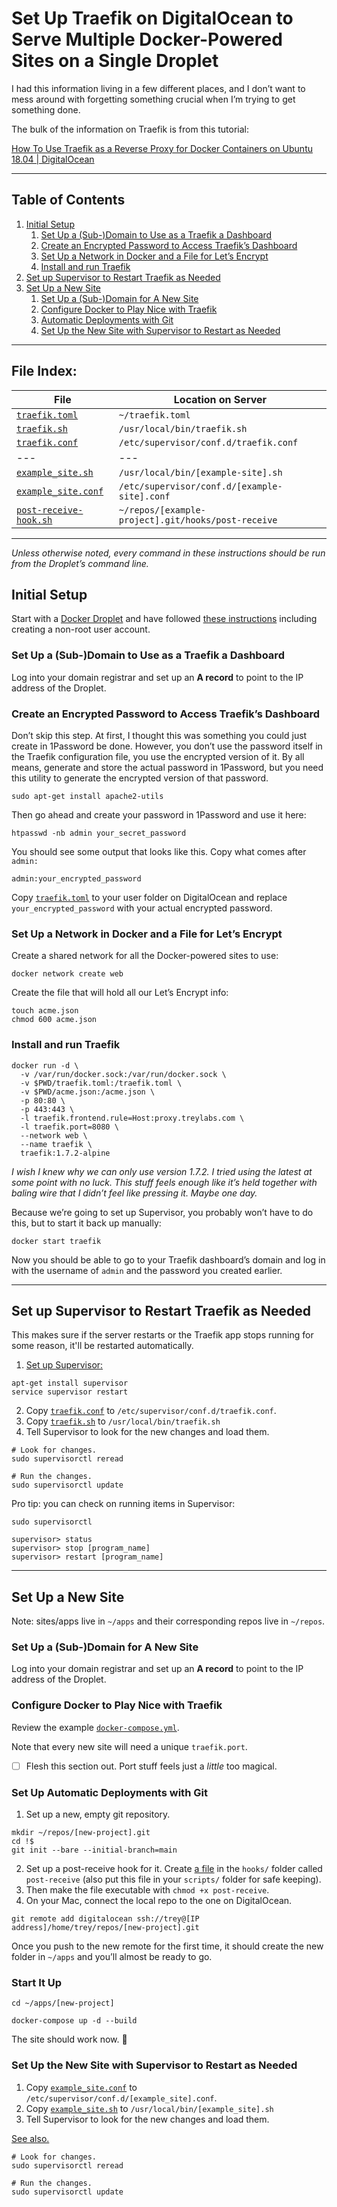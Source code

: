 # Set Up Traefik on DigitalOcean to Serve Multiple Docker-Powered Sites on a Single Droplet

I had this information living in a few different places, and I don’t want to mess around with forgetting something crucial when I’m trying to get something done.

The bulk of the information on Traefik is from this tutorial:

[How To Use Traefik as a Reverse Proxy for Docker Containers on Ubuntu 18.04 | DigitalOcean](https://www.digitalocean.com/community/tutorials/how-to-use-traefik-as-a-reverse-proxy-for-docker-containers-on-ubuntu-18-04)

---

## Table of Contents

1. [Initial Setup](#initial-setup)
    1. [Set Up a (Sub-)Domain to Use as a Traefik a Dashboard](#set-up-a-sub-domain-to-use-as-a-traefik-a-dashboard)
    1. [Create an Encrypted Password to Access Traefik’s Dashboard](#create-an-encrypted-password-to-access-trafiks-dashboard)
    1. [Set Up a Network in Docker and a File for Let’s Encrypt](#set-up-a-network-in-docker-and-a-file-for-let’s-encrypt)
    1. [Install and run Traefik](#install-and-run-traefik)
1. [Set up Supervisor to Restart Traefik as Needed](#set-up-supervisor-to-restart-traefik-as-needed)
1. [Set Up a New Site](#set-up-a-new-site)
    1. [Set Up a (Sub-)Domain for A New Site](#set-up-a-sub-domain-for-a-new-site)
    1. [Configure Docker to Play Nice with Traefik](#configure-docker-to-play-nice-with-traefik)
    1. [Automatic Deployments with Git](#automatic-deployments-with-git)
    1. [Set Up the New Site with Supervisor to Restart as Needed](#set-up-the-new-site-with-supervisor-to-restart-as-needed)

---

## File Index:

| File                                                        | Location on Server                                 |
| ----------------------------------------------------------- | -------------------------------------------------- |
| [`traefik.toml`](traefik/traefik.toml)                      | `~/traefik.toml`                                   |
| [`traefik.sh`](traefik/traefik.sh)                          | `/usr/local/bin/traefik.sh`                        |
| [`traefik.conf`](traefik/traefik.conf)                      | `/etc/supervisor/conf.d/traefik.conf`              |
| ---                                                         | ---                                                |
| [`example_site.sh`](example-site/example_site.sh)           | `/usr/local/bin/[example-site].sh`                 |
| [`example_site.conf`](example-site/example_site.conf)       | `/etc/supervisor/conf.d/[example-site].conf`       |
| [`post-receive-hook.sh`](example-site/post-receive-hook.sh) | `~/repos/[example-project].git/hooks/post-receive` |

---

_Unless otherwise noted, every command in these instructions should be run from the Droplet’s command line._

## Initial Setup

Start with a [Docker Droplet](https://marketplace.digitalocean.com/apps/docker) and have followed [these instructions](https://www.digitalocean.com/community/tutorials/initial-server-setup-with-ubuntu-18-04) including creating a non-root user account.

### Set Up a (Sub-)Domain to Use as a Traefik a Dashboard

Log into your domain registrar and set up an **A record** to point to the IP address of the Droplet.

### Create an Encrypted Password to Access Traefik’s Dashboard

Don’t skip this step. At first, I thought this was something you could just create in 1Password be done. However, you don’t use the password itself in the Traefik configuration file, you use the encrypted version of it. By all means, generate and store the actual password in 1Password, but you need this utility to generate the encrypted version of that password.

```shell
sudo apt-get install apache2-utils
```

Then go ahead and create your password in 1Password and use it here:

```
htpasswd -nb admin your_secret_password
```

You should see some output that looks like this. Copy what comes after `admin:`

```
admin:your_encrypted_password
```

Copy [`traefik.toml`](traefik/traefik.toml) to your user folder on DigitalOcean and replace `your_encrypted_password` with your actual encrypted password.

### Set Up a Network in Docker and a File for Let’s Encrypt

Create a shared network for all the Docker-powered sites to use:

```
docker network create web
```

Create the file that will hold all our Let’s Encrypt info:

```
touch acme.json
chmod 600 acme.json
```

### Install and run Traefik

```shell
docker run -d \
  -v /var/run/docker.sock:/var/run/docker.sock \
  -v $PWD/traefik.toml:/traefik.toml \
  -v $PWD/acme.json:/acme.json \
  -p 80:80 \
  -p 443:443 \
  -l traefik.frontend.rule=Host:proxy.treylabs.com \
  -l traefik.port=8080 \
  --network web \
  --name traefik \
  traefik:1.7.2-alpine
```

_I wish I knew why we can only use version 1.7.2. I tried using the latest at some point with no luck. This stuff feels enough like it’s held together with baling wire that I didn’t feel like pressing it. Maybe one day._

Because we’re going to set up Supervisor, you probably won’t have to do this, but to start it back up manually:

```shell
docker start traefik
```

Now you should be able to go to your Traefik dashboard’s domain and log in with the username of `admin` and the password you created earlier.

---

## Set up Supervisor to Restart Traefik as Needed

This makes sure if the server restarts or the Traefik app stops running for some reason, it'll be restarted automatically.

1. [Set up Supervisor:](https://www.digitalocean.com/community/tutorials/how-to-install-and-manage-supervisor-on-ubuntu-and-debian-vps)

```shell
apt-get install supervisor
service supervisor restart
```

2. Copy [`traefik.conf`](traefik/traefik.conf) to `/etc/supervisor/conf.d/traefik.conf`.
3. Copy [`traefik.sh`](traefik/traefik.sh) to `/usr/local/bin/traefik.sh`
4. Tell Supervisor to look for the new changes and load them.

```shell
# Look for changes.
sudo supervisorctl reread

# Run the changes.
sudo supervisorctl update
```

Pro tip: you can check on running items in Supervisor:

```shell
sudo supervisorctl

supervisor> status
supervisor> stop [program_name]
supervisor> restart [program_name]
```

---

## Set Up a New Site

Note: sites/apps live in `~/apps` and their corresponding repos live in `~/repos`.

### Set Up a (Sub-)Domain for A New Site

Log into your domain registrar and set up an **A record** to point to the IP address of the Droplet.

### Configure Docker to Play Nice with Traefik

Review the example [`docker-compose.yml`](example-site/docker-compose.yml).

Note that every new site will need a unique `traefik.port`.

- [ ] Flesh this section out. Port stuff feels just a _little_ too magical.

### Set Up Automatic Deployments with Git

1. Set up a new, empty git repository.

```shell
mkdir ~/repos/[new-project].git
cd !$
git init --bare --initial-branch=main
```

2. Set up a post-receive hook for it. Create [a file](example-site/post-receive-hook.sh) in the `hooks/` folder called `post-receive` (also put this file in your `scripts/` folder for safe keeping).
3. Then make the file executable with  `chmod +x post-receive`.
4. On your Mac, connect the local repo to the one on DigitalOcean.

```shell
git remote add digitalocean ssh://trey@[IP address]/home/trey/repos/[new-project].git
```

Once you push to the new remote for the first time, it should create the new folder in `~/apps` and you’ll almost be ready to go.

### Start It Up

```
cd ~/apps/[new-project]

docker-compose up -d --build
```

The site should work now. 🎉

### Set Up the New Site with Supervisor to Restart as Needed

1. Copy [`example_site.conf`](example-site/example_site.conf) to `/etc/supervisor/conf.d/[example_site].conf`.
2. Copy [`example_site.sh`](example-site/example_site.sh) to `/usr/local/bin/[example_site].sh`
3. Tell Supervisor to look for the new changes and load them.

[See also.](#set-up-supervisor-to-restart-traefik-as-needed)

```shell
# Look for changes.
sudo supervisorctl reread

# Run the changes.
sudo supervisorctl update
```
